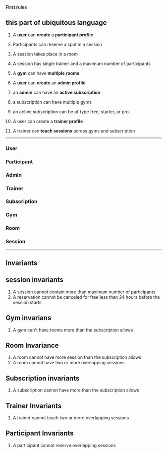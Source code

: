 **First rules**

## this part of ubiquitous language

1. A **user** can **create** a **participant profile**
2. Participants can reserve a spot in a session
3. A session takes place in a room
4. A session has single trainer and a maximum number of participants
5. A **gym** can have **multiple** **rooms**
6. A **user** can **create** an **admin profile**

7. an **admin** can have an **active subscription**
8. a subscription can have multiple gyms
9. an active subscription can be of type free, starter, or pro.
10. A user can create a **trainer profile**
11. A trainer can **teach sessions** across gyms and subscription

-------------------------------

### User

### Participant

### Admin

### Trainer

### Subscription

### Gym

### Room

### Session

------------------------
## Invariants

## session invariants

1. A session cannot contain more than maximum number of participants
2. A reservation cannot be canceled for free less than 24 hours before the session starts

## Gym invarians

1. A gym can't have rooms more than the subscription allows

## Room Invariance

1. A room cannot have more session than the subscription allows
2. A room cannot have two or more overlapping sessions

## Subscription invariants

1. A subscription cannot have more than the subscription allows

## Trainer Invariants

1. A trainer cannot teach two or more overlapping sessions

## Participant Invariants

1. A participant cannot reserve overlapping sessions
